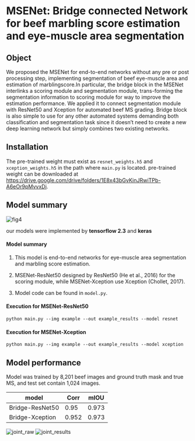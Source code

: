 
# MSENet: Bridge connected Network for beef marbling score estimation and eye-muscle area segmentation

 
## Object

We proposed the MSENet for end-to-end networks without any pre
or post processing step, implementing segmentation of beef eye-muscle area and estimation of marblingscore.In particular, the bridge block in the MSENet interlinks a scoring module and segmentation module, trans-forming the segmentation information to scoring module for way to improve the estimation performance. We applied it to connect segmentation module with ResNet50 and Xception for automated beef MS grading. Bridge block is also simple to use for any other automated systems demanding both classification and segmentation task since it doesn’t need to create a new deep learning network but simply combines two existing networks.

##  Installation
The pre-trained weight must exist as `resnet_weights.h5` and  `xception_weights.h5` in the path where `main.py` is located. pre-trained weight can be downloaded at https://drive.google.com/drive/folders/1E8x43bGvKinJRwiTPb-A6eOr9pMvvxDi.
## Model summary

![fig4](https://user-images.githubusercontent.com/71325306/119127467-54b1b280-ba6f-11eb-8217-7243c2699b3b.png)

  
our models were implemented by **tensorflow 2.3** and **keras**

 #### Model summary

1. This model is end-to-end networks for eye-muscle area segmentation and marbling score estimation.

2. MSENet-ResNet50 designed by ResNet50 (He et al., 2016) for the scoring module, while MSENet-Xception use Xception (Chollet, 2017).

3. Model code can be found in `model.py`.

####   Execution for MSENet-ResNet50
```
python main.py --img example --out example_results --model resnet
```

####   Execution for MSENet-Xception
```
python main.py --img example --out example_results --model xception
```
  

## Model performance

Model was trained by 8,201 beef images and ground truth mask and true MS,
and test set contain 1,024 images.

  

|model|Corr|mIOU|
|-----|--------|----|
|Bridge-ResNet50|0.95|0.973 |
|Bridge-Xception|0.952|0.973 |

![joint_raw](https://user-images.githubusercontent.com/71325306/119126744-5e86e600-ba6e-11eb-8b07-1e6c155fa7e6.png)
![joint_results](https://user-images.githubusercontent.com/71325306/119126717-5464e780-ba6e-11eb-9a01-1dbb60e10e51.png)

